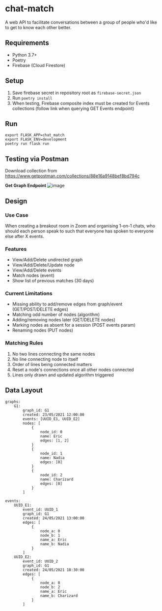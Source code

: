 # chat-match
A web API to facilitate conversations between a group of people who'd like to get to know each other better.

## Requirements
- Python 3.7+
- Poetry
- Firebase (Cloud Firestore)

## Setup
1. Save firebase secret in repository root as `firebase-secret.json`
2. Run `poetry install`
3. When testing, Firebase composite index must be created for Events collections (follow link when querying GET Events endpoint)

## Run
```
export FLASK_APP=chat_match
export FLASK_ENV=development
poetry run flask run
```

## Testing via Postman
Download collection from https://www.getpostman.com/collections/88e16a9148bef8bd794c

**Get Graph Endpoint**
![image](https://user-images.githubusercontent.com/7020503/119722363-91d2d600-beaf-11eb-9794-228447aff969.png)


## Design

### Use Case
When creating a breakout room in Zoom and organising 1-on-1 chats, who should each person speak to such that everyone has spoken to everyone else after X events.

### Features
- View/Add/Delete undirected graph
- View/Add/Delete/Update node
- View/Add/Delete events
- Match nodes (event)
- Show list of previous matches (30 days)

### Current Limitations
- Missing ability to add/remove edges from graph/event (GET/POST/DELETE edges)
- Matching odd number of nodes (algorithm)
- Adding/removing nodes later (GET/DELETE nodes)
- Marking nodes as absent for a session (POST events param)
- Renaming nodes (PUT nodes)

### Matching Rules
1. No two lines connecting the same nodes
2. No line connecting node to itself
3. Order of lines being connected matters
4. Reset a node's connections once all other nodes connected
5. Lines only drawn and updated algorithm triggered

## Data Layout
```
graphs:
    G1:
        graph_id: G1
        created: 23/05/2021 12:00:00
        events: [UUID_E1, UUID_E2]
        nodes: [
            {
                node_id: 0
                name: Eric
                edges: [1, 2]
            }
            {
                node_id: 1
                name: Nadia
                edges: [0]
            }
            {
                node_id: 2
                name: Charizard
                edges: [0]
            }
        ]

events:
    UUID_E1:
        event_id: UUID_1
        graph_id: G1
        created: 24/05/2021 13:00:00
        edges: [
            {
                node_a: 0
                node_b: 1
                name_a: Eric
                name_b: Nadia
            }
        ]
    UUID_E2:
        event_id: UUID_2
        graph_id: G1
        created: 24/05/2021 18:30:00
        edges: [
            {
                node_a: 0
                node_b: 2
                name_a: Eric
                name_b: Charizard
            }
        ]
```
